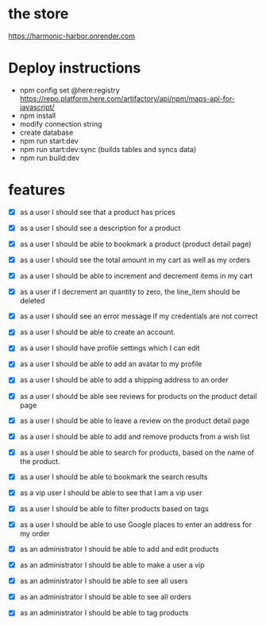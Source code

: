 # the store 
https://harmonic-harbor.onrender.com

# Deploy instructions
- npm config set @here:registry https://repo.platform.here.com/artifactory/api/npm/maps-api-for-javascript/
- npm install
- modify connection string
- create database
- npm run start:dev
- npm run start:dev:sync (builds tables and syncs data)
- npm run build:dev


# features

- [X] as a user I should see that a product has prices
- [X] as a user I should see a description for a product
- [x] as a user I should be able to bookmark a product (product detail page)
- [x] as a user I should see the total amount in my cart as well as my orders
- [X] as a user I should be able to increment and decrement items in my cart
- [X] as a user if I decrement an quantity to zero, the line_item should be deleted
- [X] as a user I should see an error message if my credentials are not correct
- [X] as a user I should be able to create an account.
- [X] as a user I should have profile settings which I can edit
- [X] as a user I should be able to add an avatar to my profile
- [X] as a user I should be able to add a shipping address to an order
- [X] as a user I should be able see reviews for products on the product detail page
- [X] as a user I should be able to leave a review on the product detail page
- [X] as a user I should be able to add and remove products from a wish list
- [X] as a user I should be able to search for products, based on the name of the product.
- [X] as a user I should be able to bookmark the search results
- [X] as a vip user I should be able to see that I am a vip user
- [X] as a user I should be able to filter products based on tags
- [X] as a user I should be able to use Google places to enter an address for my order

- [X] as an administrator I should be able to add and edit products
- [X] as an administrator I should be able to make a user a vip
- [X] as an administrator I should be able to see all users
- [X] as an administrator I should be able to see all orders
- [X] as an administrator I should be able to tag products 



